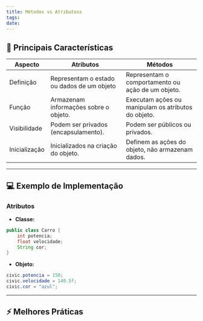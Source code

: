 ```yaml
---
title: Métodos vs Atributoss
tags: 
date:
---
```


## 📝 Principais Características

| Aspecto       | Atributos                                  | Métodos                                             |
| ------------- | ------------------------------------------ | --------------------------------------------------- |
| Definição     | Representam o estado ou dados de um objeto | Representam o comportamento ou ação de um objeto.   |
| Função        | Armazenam informações sobre o objeto.      | Executam ações ou manipulam os atributos do objeto. |
| Visibilidade  | Podem ser privados (encapsulamento).       | Podem ser públicos ou privados.                     |
| Inicialização | Inicializados na criação do objeto.        | Definem as ações do objeto, não armazenam dados.    |

---

## 💻 Exemplo de Implementação

### Atributos

- **Classe:**
```java
public class Carro {
	int potencia;
	float velocidade;
	String cor;
}
```

- **Objeto:**
```java
civic.potencia = 150;
civic.velocidade = 140.5f;
civic.cor = "azul";
```


---

## ⚡ Melhores Práticas
